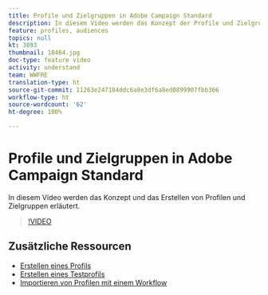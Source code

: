```yaml
---
title: Profile und Zielgruppen in Adobe Campaign Standard
description: In diesem Video werden das Konzept der Profile und Zielgruppen und das Erstellen von Profilen und Zielgruppen in Adobe Campaign Standard erläutert.
feature: profiles, audiences
topics: null
kt: 3893
thumbnail: 18464.jpg
doc-type: feature video
activity: understand
team: WWFRE
translation-type: ht
source-git-commit: 11263e247184ddc6a8e3df6a8ed0899907fbb366
workflow-type: ht
source-wordcount: '62'
ht-degree: 100%

---
```



# Profile und Zielgruppen in Adobe Campaign Standard

In diesem Video werden das Konzept und das Erstellen von Profilen und Zielgruppen erläutert.

>[!VIDEO](https://video.tv.adobe.com/v/18464?quality=12&captions=ger)

## Zusätzliche Ressourcen

* [Erstellen eines Profils](/help/profiles-and-audiences/creating-a-profile.md)
* [Erstellen eines Testprofils](/help/profiles-and-audiences/test-profiles.md)
* [Importieren von Profilen mit einem Workflow](/help/managing-processes-and-data/importing-profiles.md)
